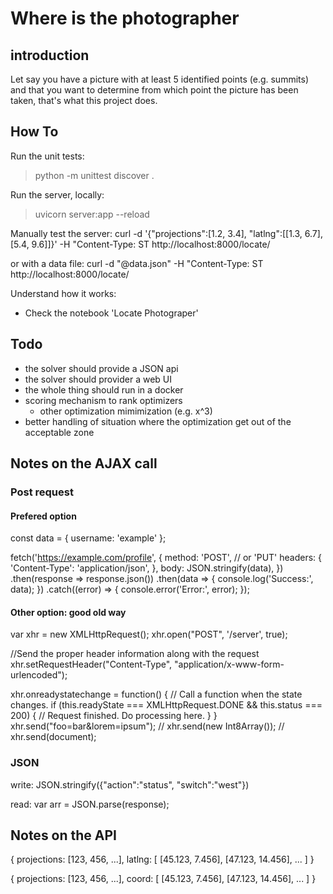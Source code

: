 # Where is the photographer


## introduction

Let say you have a picture with at least 5 identified points (e.g. summits) and that you want to determine from which point the picture has been taken, that's what this project does.


## How To

Run the unit tests:
  > python -m unittest discover .

Run the server, locally:
  > uvicorn server:app --reload

Manually test the server:
  curl -d '{"projections":[1.2, 3.4], "latlng":[[1.3, 6.7], [5.4, 9.6]]}' -H "Content-Type: ST http://localhost:8000/locate/

or with a data file:
  curl -d "@data.json" -H "Content-Type: ST http://localhost:8000/locate/

Understand how it works:
 - Check the notebook 'Locate Photograper'


## Todo

 - the solver should provide a JSON api
 - the solver should provider a web UI
 - the whole thing should run in a docker
 - scoring mechanism to rank optimizers
    - other optimization mimimization (e.g. x^3)
 - better handling of situation where the optimization get out of the acceptable zone


## Notes on the AJAX call

### Post request

#### Prefered option

  const data = { username: 'example' };

  fetch('https://example.com/profile', {
    method: 'POST', // or 'PUT'
    headers: {
      'Content-Type': 'application/json',
    },
    body: JSON.stringify(data),
  })
  .then(response => response.json())
  .then(data => {
    console.log('Success:', data);
  })
  .catch((error) => {
    console.error('Error:', error);
  });

#### Other option: good old way

  var xhr = new XMLHttpRequest();
  xhr.open("POST", '/server', true);

  //Send the proper header information along with the request
  xhr.setRequestHeader("Content-Type", "application/x-www-form-urlencoded");

  xhr.onreadystatechange = function() { // Call a function when the state changes.
      if (this.readyState === XMLHttpRequest.DONE && this.status === 200) {
          // Request finished. Do processing here.
      }
  }
  xhr.send("foo=bar&lorem=ipsum");
  // xhr.send(new Int8Array());
  // xhr.send(document);


### JSON

write:
  JSON.stringify({"action":"status", "switch":"west"})

read:
  var arr = JSON.parse(response);


## Notes on the API

{
  projections: [123, 456, ...],
  latlng: [
    [45.123, 7.456],
    [47.123, 14.456],
    ...
  ]
}

{
  projections: [123, 456, ...],
  coord: [
    [45.123, 7.456],
    [47.123, 14.456],
    ...
  ]
}